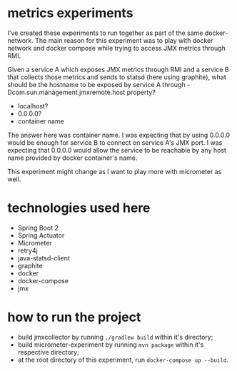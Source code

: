 # metrics experiments

I've created these experiments to run together as part of the same docker-network.
The main reason for this experiment was to play with docker network and docker compose while trying to access JMX metrics through RMI.

Given a service A which exposes JMX metrics through RMI and a service B that collects those metrics and sends to statsd (here using graphite),
what should be the hostname to be exposed by service A through -Dcom.sun.management.jmxremote.host property?

- localhost?
- 0.0.0.0?
- container name

The answer here was container name. I was expecting that by using 0.0.0.0 would be enough for service B to connect on service A's JMX port.
I was expecting that 0.0.0.0 would allow the service to be reachable by any host name provided by docker container's name.

This experiment might change as I want to play more with micrometer as well.

# technologies used here

- Spring Boot 2
- Spring Actuator
- Micrometer
- retry4j
- java-statsd-client
- graphite
- docker
- docker-compose
- jmx

# how to run the project

- build jmxcollector by running `./gradlew build` within it's directory;
- build micrometer-experiment by running `mvn package` within it's respective directory;
- at the root directory of this experiment, run `docker-compose up --build`.

